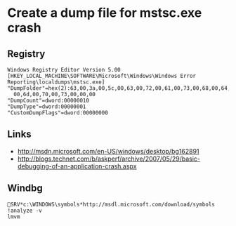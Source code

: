 # Create a dump file for mstsc.exe crash

## Registry

```Registry
Windows Registry Editor Version 5.00
[HKEY_LOCAL_MACHINE\SOFTWARE\Microsoft\Windows\Windows Error Reporting\localdumps\mstsc.exe]
"DumpFolder"=hex(2):63,00,3a,00,5c,00,63,00,72,00,61,00,73,00,68,00,64,00,75,\
  00,6d,00,70,00,73,00,00,00
"DumpCount"=dword:00000010
"DumpType"=dword:00000001
"CustomDumpFlags"=dword:00000000
```

## Links

* http://msdn.microsoft.com/en-US/windows/desktop/bg162891
* http://blogs.technet.com/b/askperf/archive/2007/05/29/basic-debugging-of-an-application-crash.aspx

## Windbg

```Windbg
SRV*c:\WINDOWS\symbols*http://msdl.microsoft.com/download/symbols
!analyze -v
lmvm
```